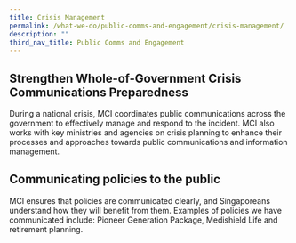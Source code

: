 ```yaml
---
title: Crisis Management
permalink: /what-we-do/public-comms-and-engagement/crisis-management/
description: ""
third_nav_title: Public Comms and Engagement
---
```

## Strengthen Whole-of-Government Crisis Communications Preparedness

During a national crisis, MCI coordinates public communications across the government to effectively manage and respond to the incident. MCI also works with key ministries and agencies on crisis planning to enhance their processes and approaches towards public communications and information management.

## Communicating policies to the public

MCI ensures that policies are communicated clearly, and Singaporeans understand how they will benefit from them. Examples of policies we have communicated include: Pioneer Generation Package, Medishield Life and retirement planning.